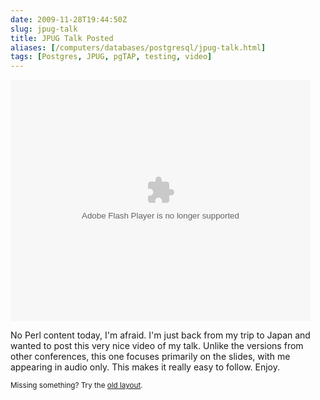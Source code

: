 ```yaml
--- 
date: 2009-11-28T19:44:50Z
slug: jpug-talk
title: JPUG Talk Posted
aliases: [/computers/databases/postgresql/jpug-talk.html]
tags: [Postgres, JPUG, pgTAP, testing, video]
---
```


<object class="left" classid="clsid:d27cdb6e-ae6d-11cf-96b8-444553540000" width="480" height="386" id="utv47014" name="utv_n_221061"><param name="flashvars" value="loc=%2F&amp;autoplay=false&amp;vid=2606061" /><param name="allowfullscreen" value="true" /><param name="allowscriptaccess" value="always" /><param name="src" value="http://www.ustream.tv/flash/video/2606061" /><embed flashvars="loc=%2F&amp;autoplay=false&amp;vid=2606061" width="480" height="386" allowfullscreen="true" allowscriptaccess="always" id="utv47014" name="utv_n_221061" src="http://www.ustream.tv/flash/video/2606061" type="application/x-shockwave-flash" /></object>

<p>No Perl content today, I'm afraid. I'm just back from my trip to Japan and wanted to post this very nice video of my talk. Unlike the versions from other conferences, this one focuses primarily on the slides, with me appearing in audio only. This makes it really easy to follow. Enjoy.</p>

<p class="past"><small>Missing something? Try the <a rel="nofollow" href="http://past.justatheory.com/computers/databases/postgresql/jpug-talk.html">old layout</a>.</small></p>


